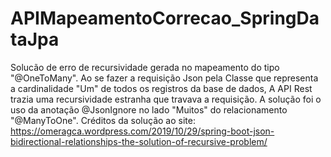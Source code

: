 # APIMapeamentoCorrecao_SpringDataJpa
 Solucão de erro de recursividade gerada no mapeamento do tipo "@OneToMany". Ao se fazer a requisição Json pela Classe que representa a cardinalidade "Um" de todos os registros da base de dados, A API Rest trazia uma recursividade estranha que travava a requisição. A solução foi o uso da anotação @JsonIgnore no lado "Muitos" do relacionamento "@ManyToOne". Créditos da solução ao site: https://omeragca.wordpress.com/2019/10/29/spring-boot-json-bidirectional-relationships-the-solution-of-recursive-problem/
